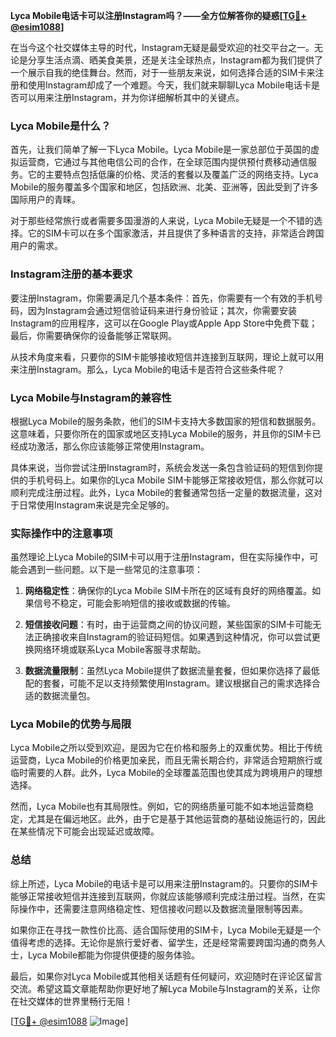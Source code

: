 **Lyca Mobile电话卡可以注册Instagram吗？——全方位解答你的疑惑[[TG💪+ @esim1088](https://t.me/s/esim1088)]**

在当今这个社交媒体主导的时代，Instagram无疑是最受欢迎的社交平台之一。无论是分享生活点滴、晒美食美景，还是关注全球热点，Instagram都为我们提供了一个展示自我的绝佳舞台。然而，对于一些朋友来说，如何选择合适的SIM卡来注册和使用Instagram却成了一个难题。今天，我们就来聊聊Lyca Mobile电话卡是否可以用来注册Instagram，并为你详细解析其中的关键点。

### Lyca Mobile是什么？

首先，让我们简单了解一下Lyca Mobile。Lyca Mobile是一家总部位于英国的虚拟运营商，它通过与其他电信公司的合作，在全球范围内提供预付费移动通信服务。它的主要特点包括低廉的价格、灵活的套餐以及覆盖广泛的网络支持。Lyca Mobile的服务覆盖多个国家和地区，包括欧洲、北美、亚洲等，因此受到了许多国际用户的青睐。

对于那些经常旅行或者需要多国漫游的人来说，Lyca Mobile无疑是一个不错的选择。它的SIM卡可以在多个国家激活，并且提供了多种语言的支持，非常适合跨国用户的需求。

### Instagram注册的基本要求

要注册Instagram，你需要满足几个基本条件：首先，你需要有一个有效的手机号码，因为Instagram会通过短信验证码来进行身份验证；其次，你需要安装Instagram的应用程序，这可以在Google Play或Apple App Store中免费下载；最后，你需要确保你的设备能够正常联网。

从技术角度来看，只要你的SIM卡能够接收短信并连接到互联网，理论上就可以用来注册Instagram。那么，Lyca Mobile的电话卡是否符合这些条件呢？

### Lyca Mobile与Instagram的兼容性

根据Lyca Mobile的服务条款，他们的SIM卡支持大多数国家的短信和数据服务。这意味着，只要你所在的国家或地区支持Lyca Mobile的服务，并且你的SIM卡已经成功激活，那么你应该能够正常使用Instagram。

具体来说，当你尝试注册Instagram时，系统会发送一条包含验证码的短信到你提供的手机号码上。如果你的Lyca Mobile SIM卡能够正常接收短信，那么你就可以顺利完成注册过程。此外，Lyca Mobile的套餐通常包括一定量的数据流量，这对于日常使用Instagram来说是完全足够的。

### 实际操作中的注意事项

虽然理论上Lyca Mobile的SIM卡可以用于注册Instagram，但在实际操作中，可能会遇到一些问题。以下是一些常见的注意事项：

1. **网络稳定性**：确保你的Lyca Mobile SIM卡所在的区域有良好的网络覆盖。如果信号不稳定，可能会影响短信的接收或数据的传输。
   
2. **短信接收问题**：有时，由于运营商之间的协议问题，某些国家的SIM卡可能无法正确接收来自Instagram的验证码短信。如果遇到这种情况，你可以尝试更换网络环境或联系Lyca Mobile客服寻求帮助。

3. **数据流量限制**：虽然Lyca Mobile提供了数据流量套餐，但如果你选择了最低配的套餐，可能不足以支持频繁使用Instagram。建议根据自己的需求选择合适的数据流量包。

### Lyca Mobile的优势与局限

Lyca Mobile之所以受到欢迎，是因为它在价格和服务上的双重优势。相比于传统运营商，Lyca Mobile的价格更加亲民，而且无需长期合约，非常适合短期旅行或临时需要的人群。此外，Lyca Mobile的全球覆盖范围也使其成为跨境用户的理想选择。

然而，Lyca Mobile也有其局限性。例如，它的网络质量可能不如本地运营商稳定，尤其是在偏远地区。此外，由于它是基于其他运营商的基础设施运行的，因此在某些情况下可能会出现延迟或故障。

### 总结

综上所述，Lyca Mobile的电话卡是可以用来注册Instagram的。只要你的SIM卡能够正常接收短信并连接到互联网，你就应该能够顺利完成注册过程。当然，在实际操作中，还需要注意网络稳定性、短信接收问题以及数据流量限制等因素。

如果你正在寻找一款性价比高、适合国际使用的SIM卡，Lyca Mobile无疑是一个值得考虑的选择。无论你是旅行爱好者、留学生，还是经常需要跨国沟通的商务人士，Lyca Mobile都能为你提供便捷的服务体验。

最后，如果你对Lyca Mobile或其他相关话题有任何疑问，欢迎随时在评论区留言交流。希望这篇文章能帮助你更好地了解Lyca Mobile与Instagram的关系，让你在社交媒体的世界里畅行无阻！

[[TG💪+ @esim1088](https://t.me/s/esim1088) ![Image](https://i.postimg.cc/4NQfJmqS/Snipaste-2025-05-13-00-14-12.png)]